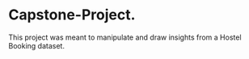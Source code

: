 # Capstone-Project.
This project was meant to manipulate and draw insights from a Hostel Booking dataset.
